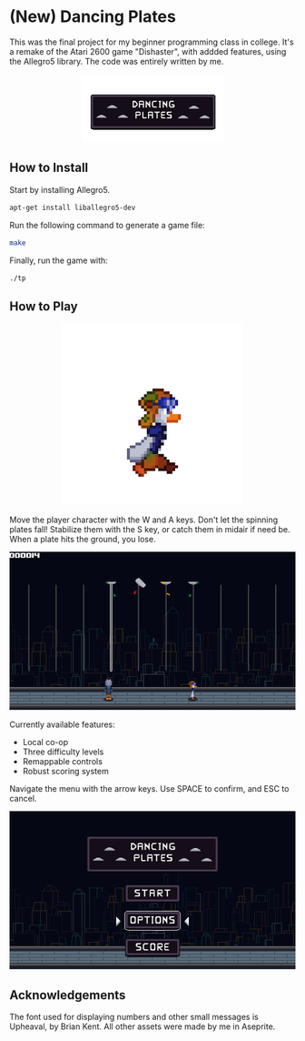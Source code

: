 
# (New) Dancing Plates

This was the final project for my beginner programming class in college. It's a remake of the Atari 2600 game "Dishaster", with addded features, using the Allegro5 library. The code was entirely written by me.

<p align="center">
  <img src="https://github.com/matp30/dancing-plates/blob/323d4918cb7e9ec5c16753c89fe1a56a06f59abd/game_files/title.png" />
</p>


## How to Install

Start by installing Allegro5.
```bash
apt-get install liballegro5-dev
```
Run the following command to generate a game file:
```bash
make
```
Finally, run the game with:
```bash
./tp
```

## How to Play

<p align="center">
  <img src="https://github.com/matp30/dancing-plates/blob/e5b2b78a2e54c1cc45abd49e69eb0dd5678f1881/images/completehunt.gif" />
</p>

Move the player character with the W and A keys. Don't let the spinning plates fall! Stabilize them with the S key, or catch them in midair if need be. When a plate hits the ground, you lose.

<p align="center">
  <img src="https://github.com/matp30/dancing-plates/blob/e13a99abcf848276ebade1c88d02510867e75f6f/images/screenshot-2.png" />
</p>

Currently available features:
- Local co-op
- Three difficulty levels
- Remappable controls
- Robust scoring system

Navigate the menu with the arrow keys. Use SPACE to confirm, and ESC to cancel.

<p align="center">
  <img src="https://github.com/matp30/dancing-plates/blob/e13a99abcf848276ebade1c88d02510867e75f6f/images/screenshot-1.png" />
</p>

## Acknowledgements

The font used for displaying numbers and other small messages is Upheaval, by Brian Kent.
All other assets were made by me in Aseprite.

